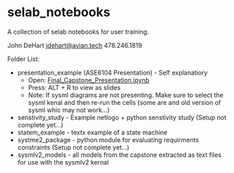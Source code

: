 # selab_notebooks
A collection of selab notebooks for user training.

John DeHart
  jdehart@avian.tech
  478.246.1819

Folder List:
- presentation_example (ASE6104 Presentation) - Self explanatiory
  - Open: [Final_Capstone_Presentation.ipynb](http://localhost:8889/selab/user/admin/notebooks/selab_notebooks.git/presentation_example/Final_Capstone_Presentation.ipynb)
  - Press: ALT + R to view as slides
  - Note: If sysml diagrams are not presenting. Make sure to select the sysml kenal and then re-run the cells (some are and old version of sysml whic may not work...)
- senstivity_study - Example netlogo + python senstivity study (Setup not complete yet...)
- statem_example - textx example of a state machine
- systme2_package - python module for evaluating requirments constraints (Setup not complete yet...)
- sysmlv2_models - all models from the capstone extracted as text files for use with the sysmlv2 kernal
